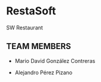 # RestaSoft
SW Restaurant 


## TEAM MEMBERS

* Mario David González Contreras

* Alejandro Pérez Pizano
